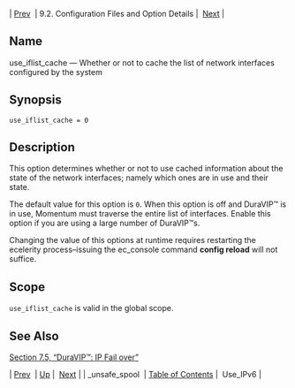 | [Prev](conf.ref.unsafe_spool)  | 9.2. Configuration Files and Option Details |  [Next](conf.ref.use_ipv6.php) |

<a name="conf.ref.use_iflist_cache"></a>
## Name

use_iflist_cache — Whether or not to cache the list of network interfaces configured by the system

## Synopsis

`use_iflist_cache = 0`

<a name="idp12363504"></a>
## Description

This option determines whether or not to use cached information about the state of the network interfaces; namely which ones are in use and their state.

The default value for this option is `0`. When this option is off and DuraVIP™ is in use, Momentum must traverse the entire list of interfaces. Enable this option if you are using a large number of DuraVIP™s.

Changing the value of this options at runtime requires restarting the ecelerity process–issuing the ec_console command **config reload**        will not suffice.

<a name="idp12368304"></a>
## Scope

`use_iflist_cache` is valid in the global scope.

<a name="idp12370336"></a>
## See Also

[Section 7.5, “DuraVIP™: IP Fail over”](cluster.config.duravip "7.5. DuraVIP™: IP Fail over")

| [Prev](conf.ref.unsafe_spool)  | [Up](conf.ref.files.php) |  [Next](conf.ref.use_ipv6.php) |
| _unsafe_spool  | [Table of Contents](index) |  Use_IPv6 |

